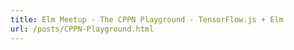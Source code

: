 ```yaml
---
title: Elm Meetup - The CPPN Playground - TensorFlow.js + Elm
url: /posts/CPPN-Playground.html
---
```

